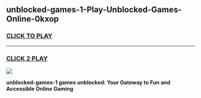 
## unblocked-games-1-Play-Unblocked-Games-Online-0kxop
<h3>
<a href="https://premium76.site?title=unblocked-games-1&ref=25A">CLICK TO PLAY</a></h3>
<hr>

<h3>
<a href="https://premium76.site?title=unblocked-games-1&ref=25A">CLICK 2 PLAY</a>
  
</h3>

<a href="https://premium76.site?title=unblocked-games-1&ref=25A"><img src="https://clearcache.store/games.png"></a>


**unblocked-games-1 games unblocked: Your Gateway to Fun and Accessible Online Gaming**
